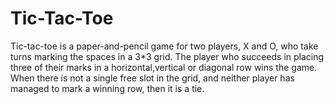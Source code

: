 # Tic-Tac-Toe
Tic-tac-toe is a paper-and-pencil game for two players, X and O, who take turns marking the spaces in a 3*3 grid. The player who succeeds in placing three of their marks in a horizontal,vertical or diagonal row wins the game. When there is not a single free slot in the grid, and neither player has managed to mark a winning row, then it is a tie.
